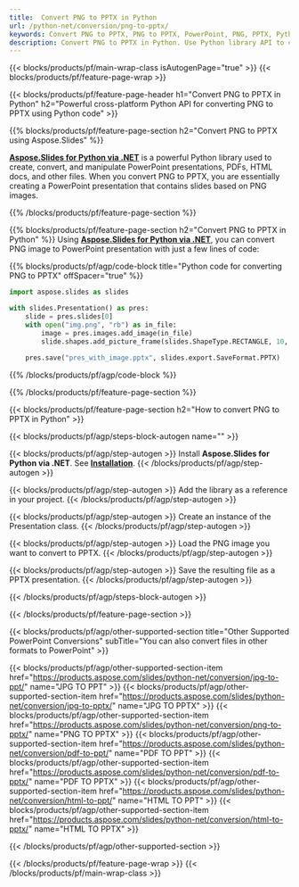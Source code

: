 ```yaml
---
title:  Convert PNG to PPTX in Python
url: /python-net/conversion/png-to-pptx/
keywords: Convert PNG to PPTX, PNG to PPTX, PowerPoint, PNG, PPTX, Python API, Python Library
description: Convert PNG to PPTX in Python. Use Python library API to convert PNG images to PowerPoint
---
```


{{< blocks/products/pf/main-wrap-class isAutogenPage="true" >}}
{{< blocks/products/pf/feature-page-wrap >}}

{{< blocks/products/pf/feature-page-header h1="Convert PNG to PPTX in Python" h2="Powerful cross-platform Python API for converting PNG to PPTX using Python code" >}}

{{% blocks/products/pf/feature-page-section h2="Convert PNG to PPTX using Aspose.Slides" %}}

[**Aspose.Slides for Python via .NET**](https://products.aspose.com/slides/python-net/) is a powerful Python library used to create, convert, and manipulate PowerPoint presentations, PDFs, HTML docs, and other files. When you convert PNG to PPTX, you are essentially creating a PowerPoint presentation that contains slides based on PNG images.

{{% /blocks/products/pf/feature-page-section %}}


{{% blocks/products/pf/feature-page-section  h2="Convert PNG to PPTX in Python" %}}
Using [**Aspose.Slides for Python via .NET**](https://products.aspose.com/slides/python-net/), you can convert PNG image to PowerPoint presentation with just a few lines of code:

{{% blocks/products/pf/agp/code-block title="Python code for converting PNG to PPTX" offSpacer="true" %}}
```py
import aspose.slides as slides

with slides.Presentation() as pres:
    slide = pres.slides[0]
    with open("img.png", "rb") as in_file:
        image = pres.images.add_image(in_file)
        slide.shapes.add_picture_frame(slides.ShapeType.RECTANGLE, 10, 10, 100, 100, image)
    
    pres.save("pres_with_image.pptx", slides.export.SaveFormat.PPTX)
```
{{% /blocks/products/pf/agp/code-block %}}

{{% /blocks/products/pf/feature-page-section %}}




{{< blocks/products/pf/feature-page-section  h2="How to convert PNG to PPTX in Python" >}}


{{< blocks/products/pf/agp/steps-block-autogen name="" >}}


{{< blocks/products/pf/agp/step-autogen >}}
Install **Aspose.Slides for Python via .NET**. See [**Installation**](https://docs.aspose.com/slides/python-net/installation/).
{{< /blocks/products/pf/agp/step-autogen >}}

{{< blocks/products/pf/agp/step-autogen >}}
Add the library as a reference in your project.
{{< /blocks/products/pf/agp/step-autogen >}}

{{< blocks/products/pf/agp/step-autogen >}}
Create an instance of the Presentation class.
{{< /blocks/products/pf/agp/step-autogen >}}

{{< blocks/products/pf/agp/step-autogen >}}
Load the PNG image you want to convert to PPTX.
{{< /blocks/products/pf/agp/step-autogen >}}

{{< blocks/products/pf/agp/step-autogen >}}
Save the resulting file as a PPTX presentation.
{{< /blocks/products/pf/agp/step-autogen >}}


{{< /blocks/products/pf/agp/steps-block-autogen >}}


{{< /blocks/products/pf/feature-page-section >}}





{{< blocks/products/pf/agp/other-supported-section title="Other Supported PowerPoint Conversions" subTitle="You can also convert files in other formats to PowerPoint" >}} 

{{< blocks/products/pf/agp/other-supported-section-item href="https://products.aspose.com/slides/python-net/conversion/jpg-to-ppt/" name="JPG TO PPT" >}}
{{< blocks/products/pf/agp/other-supported-section-item href="https://products.aspose.com/slides/python-net/conversion/jpg-to-pptx/" name="JPG TO PPTX" >}}
{{< blocks/products/pf/agp/other-supported-section-item href="https://products.aspose.com/slides/python-net/conversion/png-to-pptx/" name="PNG TO PPTX" >}}
{{< blocks/products/pf/agp/other-supported-section-item href="https://products.aspose.com/slides/python-net/conversion/pdf-to-ppt/" name="PDF TO PPT" >}}
{{< blocks/products/pf/agp/other-supported-section-item href="https://products.aspose.com/slides/python-net/conversion/pdf-to-pptx/" name="PDF TO PPTX" >}}
{{< blocks/products/pf/agp/other-supported-section-item href="https://products.aspose.com/slides/python-net/conversion/html-to-ppt/" name="HTML TO PPT" >}}
{{< blocks/products/pf/agp/other-supported-section-item href="https://products.aspose.com/slides/python-net/conversion/html-to-pptx/" name="HTML TO PPTX" >}}


{{< /blocks/products/pf/agp/other-supported-section >}}

{{< /blocks/products/pf/feature-page-wrap >}}
{{< /blocks/products/pf/main-wrap-class >}}